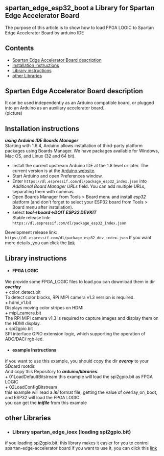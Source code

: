 ## spartan_edge_esp32_boot a Library for Spartan Edge Accelerator Board  
The purpose of this article is to show how to load FPGA LOGIC to Spartan Edge Accelerator Board by arduino IDE  

## Contents
- [Spartan Edge Accelerator Board description](#Spartan-Edge-Accelerator-Board-description)
- [Installation instructions](#Installation-instructions)
- [Library instructions](#Library-instructions)
- [other Libraries](#other-Libraries)

## Spartan Edge Accelerator Board description
It can be used independently as an Arduino compatible board, or plugged into an Arduino as an auxiliary accelerator board.  
(picture)  

## Installation instructions 
___using Arduino IDE Boards Manager___  
Starting with 1.6.4, Arduino allows installation of third-party platform packages using Boards Manager. We have packages available for Windows, Mac OS, and Linux (32 and 64 bit).

- Install the current upstream Arduino IDE at the 1.8 level or later. The current version is at the [Arduino website](http://www.arduino.cc/en/main/software).
- Start Arduino and open Preferences window.
- Enter ```https://dl.espressif.com/dl/package_esp32_index.json``` into *Additional Board Manager URLs* field. You can add multiple URLs, separating them with commas.
- Open Boards Manager from Tools > Board menu and install *esp32* platform (and don't forget to select your ESP32 board from Tools > Board menu after installation).
- select ___tool->board->DOIT ESP32 DEVKIT___   
Stable release link: `https://dl.espressif.com/dl/package_esp32_index.json`

Development release link: `https://dl.espressif.com/dl/package_esp32_dev_index.json`
If you want more details ,you can click the [link](https://github.com/espressif/arduino-esp32)

## Library instructions  
- #### FPGA LOGIC  
We provide some FPGA_LOGIC files to load.you can dowmload them in dir ___overlay___  
	+ color_detect.bit  
	To detect color blocks, RPi MIPI camera v1.3 version is required.  
	+ hdmi_v1.bit  
	Displays moving color stripes on HDMI  
	+ mipi_camera.bit  
	The RPi MIPI camera v1.3 is required to capture images and display them on the HDMI display.  
	+ spi2gpio.bit  
	SPI interface GPIO extension logic, which supporting the operation of ADC/DAC/ rgb-led.  

- #### example Instructions  
if you want to use this example, you should copy the dir ___overay___ to your SDcard rootdir.  
And copy this Repository to ___arduino/libraries___.  
	+ 01LoadDefaultBitstream
	this example will load the spi2gpio.bit as FPGA LOGIC  
	+ 02LoadConfigBitstream  
	this example will read a ___ini___ format file, getting the value of overlay_on_boot,
	and ESP32 will load the FPGA LOGIC.  
	you can get the ___inifile___ from this example

## other Libraries
+ ### Library __spartan_edge_ioex__ (loading spi2gpio.bit)
if you loading spi2gpio.bit, this library makes it easier for you to control spartan-edge-accelerator board
if you want to use it, you can click this [link](https://github.com/SU1JUN4KANG1/spartan_edge_ioex)




